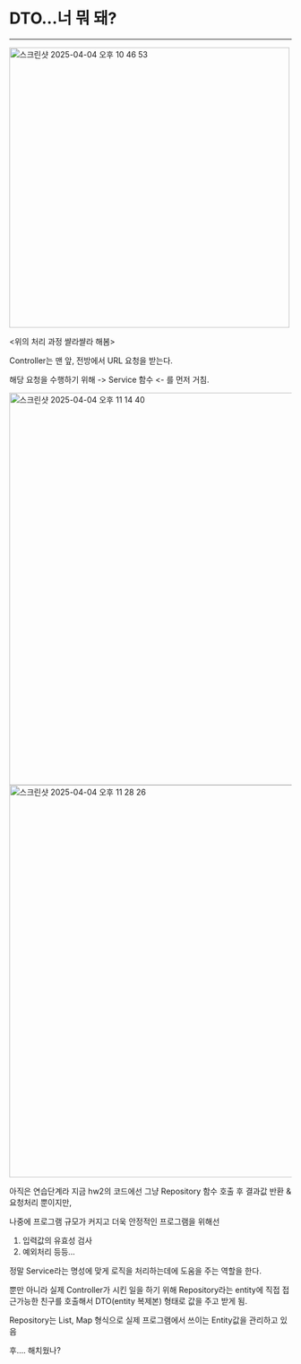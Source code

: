 # DTO...너 뭐 돼?

---

<img width="500" alt="스크린샷 2025-04-04 오후 10 46 53" src="https://github.com/user-attachments/assets/e05ebda1-e753-4651-86da-42e56add7f64"/>

<위의 처리 과정 쌸라쌸라 해봄>

Controller는 맨 앞, 전방에서 URL 요청을 받는다.

해당 요청을 수행하기 위해  -> Service 함수 <- 를 먼저 거침.

<img width="700" alt="스크린샷 2025-04-04 오후 11 14 40" src="https://github.com/user-attachments/assets/e9815648-39de-4f6b-a8a7-a50b255ca6fe"/>


<img width="700" alt="스크린샷 2025-04-04 오후 11 28 26" src="https://github.com/user-attachments/assets/b4811163-7fc9-4a7e-bb6f-140c6bee0fba" />


아직은 연습단계라 지금 hw2의 코드에선 그냥 Repository 함수 호출 후 결과값 반환 & 요청처리 뿐이지만,

나중에 프로그램 규모가 커지고 더욱 안정적인 프로그램을 위해선 

1. 입력값의 유효성 검사
2. 예외처리 등등...
   
정말 Service라는 명성에 맞게 로직을 처리하는데에 도움을 주는 역할을 한다.

뿐만 아니라 실제 Controller가 시킨 일을 하기 위해 Repository라는 entity에 직접 접근가능한 친구를 호출해서 DTO(entity 복제본) 형태로 값을 주고 받게 됨.

Repository는 List, Map 형식으로 실제 프로그램에서 쓰이는 Entity값을 관리하고 있음

후.... 해치웠나?
